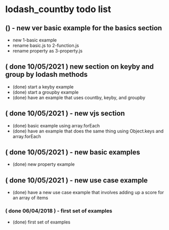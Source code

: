 # lodash_countby todo list

## () - new ver basic example for the basics section
* new 1-basic example
* rename basic.js to 2-function.js
* rename property as 3-property.js

## ( done 10/05/2021 ) new section on keyby and group by lodash methods
* (done) start a keyby example
* (done) start a groupby example
* (done) have an example that uses countby, keyby, and groupby

## ( done 10/05/2021 ) - new vjs section
* (done) basic example using array.forEach
* (done) have an example that does the same thing using Object.keys and array.forEach

## ( done 10/05/2021 ) - new basic examples
* (done) new property example

## ( done 10/05/2021 ) - new use case example
* (done) have a new use case example that involves adding up a score for an array of items

### ( done 06/04/2018 ) - first set of examples
* (done) first set of examples